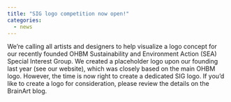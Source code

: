 ```yaml
---
title: "SIG logo competition now open!"
categories:
  - news
---
```


We’re calling all artists and designers to help visualize a logo concept for our recently founded OHBM Sustainability and Environment Action (SEA) Special Interest Group. We created a placeholder logo upon our founding last year (see our website), which was closely based on the main OHBM logo. However, the time is now right to create a dedicated SIG logo. If you’d like to create a logo for consideration, please review the details on the BrainArt blog.
